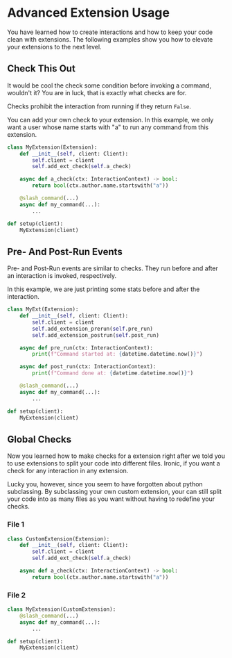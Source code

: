 # Advanced Extension Usage

You have learned how to create interactions and how to keep your code clean with extensions.
The following examples show you how to elevate your extensions to the next level.

## Check This Out

It would be cool the check some condition before invoking a command, wouldn't it?
You are in luck, that is exactly what checks are for.

Checks prohibit the interaction from running if they return `False`.

You can add your own check to your extension. In this example, we only want a user whose name starts with "a" to run any command from this extension.
```python
class MyExtension(Extension):
    def __init__(self, client: Client):
        self.client = client
        self.add_ext_check(self.a_check)

    async def a_check(ctx: InteractionContext) -> bool:
        return bool(ctx.author.name.startswith("a"))

    @slash_command(...)
    async def my_command(...):
        ...

def setup(client):
    MyExtension(client)
```

## Pre- And Post-Run Events

Pre- and Post-Run events are similar to checks. They run before and after an interaction is invoked, respectively.

In this example, we are just printing some stats before and after the interaction.
```python
class MyExt(Extension):
    def __init__(self, client: Client):
        self.client = client
        self.add_extension_prerun(self.pre_run)
        self.add_extension_postrun(self.post_run)

    async def pre_run(ctx: InteractionContext):
        print(f"Command started at: {datetime.datetime.now()}")

    async def post_run(ctx: InteractionContext):
        print(f"Command done at: {datetime.datetime.now()}")

    @slash_command(...)
    async def my_command(...):
        ...

def setup(client):
    MyExtension(client)
```

## Global Checks

Now you learned how to make checks for a extension right after we told you to use extensions to split your code into different files.
Ironic, if you want a check for any interaction in any extension.

Lucky you, however, since you seem to have forgotten about python subclassing.
By subclassing your own custom extension, your can still split your code into as many files as you want without having to redefine your checks.

### File 1
```python
class CustomExtension(Extension):
    def __init__(self, client: Client):
        self.client = client
        self.add_ext_check(self.a_check)

    async def a_check(ctx: InteractionContext) -> bool:
        return bool(ctx.author.name.startswith("a"))
```

### File 2
```python
class MyExtension(CustomExtension):
    @slash_command(...)
    async def my_command(...):
        ...

def setup(client):
    MyExtension(client)
```
